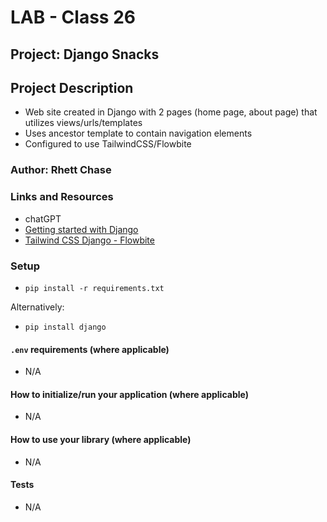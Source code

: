 # LAB - Class 26

## Project: Django Snacks

## Project Description

- Web site created in Django with 2 pages (home page, about page) that utilizes views/urls/templates
- Uses ancestor template to contain navigation elements
- Configured to use TailwindCSS/Flowbite

### Author: Rhett Chase

### Links and Resources

<!-- - [back-end server url](https://capital-finder-rhett-chase.vercel.app/api) -->
<!-- - [front-end application](http://xyz.com/) (when applicable) -->
- chatGPT
- [Getting started with Django](https://www.djangoproject.com/start/)
- [Tailwind CSS Django - Flowbite](https://flowbite.com/docs/getting-started/django/)

### Setup

- `pip install -r requirements.txt`

Alternatively:

- `pip install django`

#### `.env` requirements (where applicable)

<!-- i.e.
- `PORT` - Port Number
- `DATABASE_URL` - URL to the running Postgres instance/db -->
- N/A

#### How to initialize/run your application (where applicable)

- N/A

#### How to use your library (where applicable)

- N/A

#### Tests

- N/A
